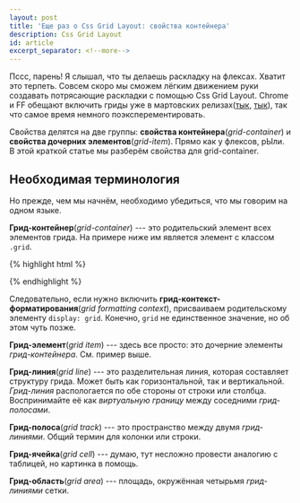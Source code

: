 ```yaml
---
layout: post
title: 'Еще раз о Css Grid Layout: свойства контейнера'
description: Css Grid Layout
id: article
excerpt_separator: <!--more-->
---
```


Пссс, парень! Я слышал, что ты делаешь раскладку на флексах. Хватит это терпеть. Совсем скоро мы сможем лёгким
движением руки создавать потрясающие раскладки с помощью Css Grid Layout.<!--more-->  Chrome и FF обещают включить
гриды уже в мартовских релизах([тык](https://groups.google.com/a/chromium.org/forum/#!msg/blink-dev/hBx1ffTS9CQ/TMTigaDIAgAJ),
[тык](https://groups.google.com/forum/#!msg/mozilla.dev.platform/6shk3TZX5vo/avSCrtLCBgAJ)), так что самое время немного
поэксперементировать.

Свойства делятся на две группы: <b>свойства контейнера</b>(<i>grid-container</i>) и <b>свойства дочерних элементов</b>(<i>grid-item</i>).
Прямо как у флексов, рЫли. В этой краткой статье мы разберём свойства для grid-container.

## Необходимая терминология

Но прежде, чем мы начнём, необходимо убедиться, что мы говорим на одном языке.

<b>Грид-контейнер</b>(<i>grid-container</i>) --- это родительский элемент всех элементов грида.
На примере ниже им является элемент с классом `.grid`.

{% highlight html %}
<div class="grid"> <!-- grid-container -->
  <div class="item"></div> <!-- grid-item -->
  <div class="item"></div> <!-- grid-item -->
  <div class="item"></div> <!-- grid-item -->
</div>
{% endhighlight %}

Следовательно, если нужно включить <b>грид-контекст-форматирования</b>(<i>grid formatting context</i>), присваиваем
родительскому элементу `display: grid`. Конечно, `grid` не единственное значение, но об этом чуть позже.

<b>Грид-элемент</b>(<i>grid item</i>) --- здесь все просто: это дочерние элементы <i>грид-контейнера</i>. См. пример выше.

<b>Грид-линия</b>(<i>grid line</i>) --- это разделительная линия, которая составляет структуру грида. Может быть как
горизонтальной, так и вертикальной. <i>Грид-линия</i> распологается по обе стороны от строки или столбца.
Воспринимайте её как <i>виртуальную границу</i> между соседними <i>грид-полосами</i>.

<b>Грид-полоса</b>(<i>grid track</i>) --- это пространство между двумя <i>грид-линиями</i>. Общий термин для колонки или строки.

<b>Грид-ячейка</b>(<i>grid cell</i>) --- думаю, тут несложно провести аналогию с таблицей, но картинка в помощь.

<b>Грид-область</b>(<i>grid area</i>) --- площадь, окружённая четырьмя <i>грид-линиями</i> сетки.